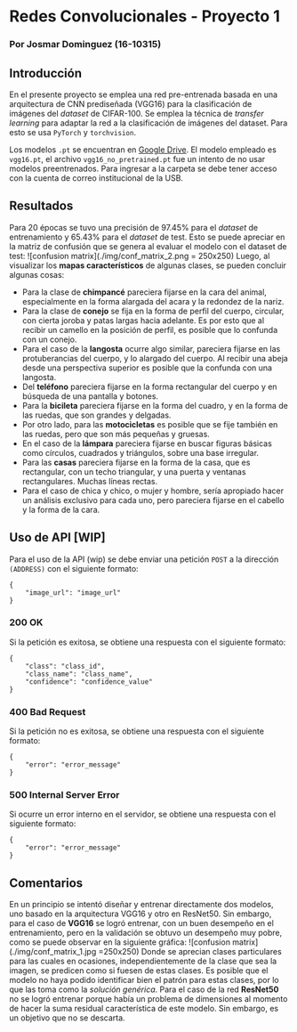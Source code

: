 
# **Redes Convolucionales - Proyecto 1**

### Por **Josmar Dominguez** (16-10315)

  

## **Introducción**

En el presente proyecto se emplea una red pre-entrenada basada en una arquitectura de CNN prediseñada (VGG16) para la clasificación de imágenes del *dataset* de CIFAR-100. Se emplea la técnica de *transfer learning* para adaptar la red a la clasificación de imágenes del dataset. Para esto se usa ```PyTorch``` y ```torchvision```.

Los modelos ```.pt``` se encuentran en [Google Drive](https://drive.google.com/drive/folders/1Akw6JOk_OLA4ILgL_2ZFBpgv51gwug09?usp=sharing). El modelo empleado es ```vgg16.pt```, el archivo ```vgg16_no_pretrained.pt``` fue un intento de no usar modelos preentrenados. Para ingresar a la carpeta se debe tener acceso con la cuenta de correo institucional de la USB.

## **Resultados**
Para 20 épocas se tuvo una precisión de 97.45% para el *dataset* de entrenamiento y 65.43% para el *dataset* de test.
Esto se puede apreciar en la matriz de confusión que se genera al evaluar el modelo con el dataset de test:
![confusion matrix](./img/conf_matrix_2.png = 250x250)
Luego, al visualizar los **mapas característicos** de algunas clases, se pueden concluir algunas cosas:
- Para la clase de **chimpancé** pareciera fijarse en la cara del animal, especialmente en la forma alargada del acara y la redondez de la nariz.
- Para la clase de **conejo** se fija en la forma de perfil del cuerpo, circular, con cierta joroba y patas largas hacia adelante. Es por esto que al recibir un camello en la posición de perfil, es posible que lo confunda con un conejo.
- Para el caso de la **langosta** ocurre algo similar, pareciera fijarse en las protuberancias del cuerpo, y lo alargado del cuerpo. Al recibir una abeja desde una perspectiva superior es posible que la confunda con una langosta.
- Del **teléfono** pareciera fijarse en la forma rectangular del cuerpo y en búsqueda de una pantalla y botones.
- Para la **bicileta** pareciera fijarse en la forma del cuadro, y en la forma de las ruedas, que son grandes y delgadas.
- Por otro lado, para las **motocicletas** es posible que se fije también en las ruedas, pero que son más pequeñas y gruesas.
- En el caso de la **lámpara** pareciera fijarse en buscar figuras básicas como círculos, cuadrados y triángulos, sobre una base irregular.
- Para las **casas** pareciera fijarse en la forma de la casa, que es rectangular, con un techo triangular, y una puerta y ventanas rectangulares. Muchas líneas rectas.
- Para el caso de chica y chico, o mujer y hombre, sería apropiado hacer un análisis exclusivo para cada uno, pero pareciera fijarse en el cabello y la forma de la cara.

## **Uso de API [WIP]**
Para el uso de la API (wip) se debe enviar una petición ```POST``` a la dirección ```(ADDRESS)``` con el siguiente formato:
```
{
    "image_url": "image_url"
}
```
### 200 OK
Si la petición es exitosa, se obtiene una respuesta con el siguiente formato:
```
{
    "class": "class_id",
    "class_name": "class_name",
    "confidence": "confidence_value"
}
```
### 400 Bad Request
Si la petición no es exitosa, se obtiene una respuesta con el siguiente formato:
```
{
    "error": "error_message"
}
```
### 500 Internal Server Error
Si ocurre un error interno en el servidor, se obtiene una respuesta con el siguiente formato:
```
{
    "error": "error_message"
}
```

## **Comentarios**

En un principio se intentó diseñar y entrenar directamente dos modelos, uno basado en la arquitectura VGG16 y otro en ResNet50. Sin embargo, para el caso de **VGG16** se logró entrenar, con un buen desempeño en el entrenamiento, pero en la validación se obtuvo un desempeño muy pobre, como se puede observar en la siguiente gráfica:
![confusion matrix](./img/conf_matrix_1.jpg =250x250)
Donde se aprecian clases particulares para las cuales en ocasiones, independientemente de la clase que sea la imagen, se predicen como si fuesen de estas clases. Es posible que el modelo no haya podido identificar bien el patrón para estas clases, por lo que las toma como la *solución genérica*.
Para el caso de la red **ResNet50** no se logró entrenar porque había un problema de dimensiones al momento de hacer la suma residual característica de este modelo. Sin embargo, es un objetivo que no se descarta.